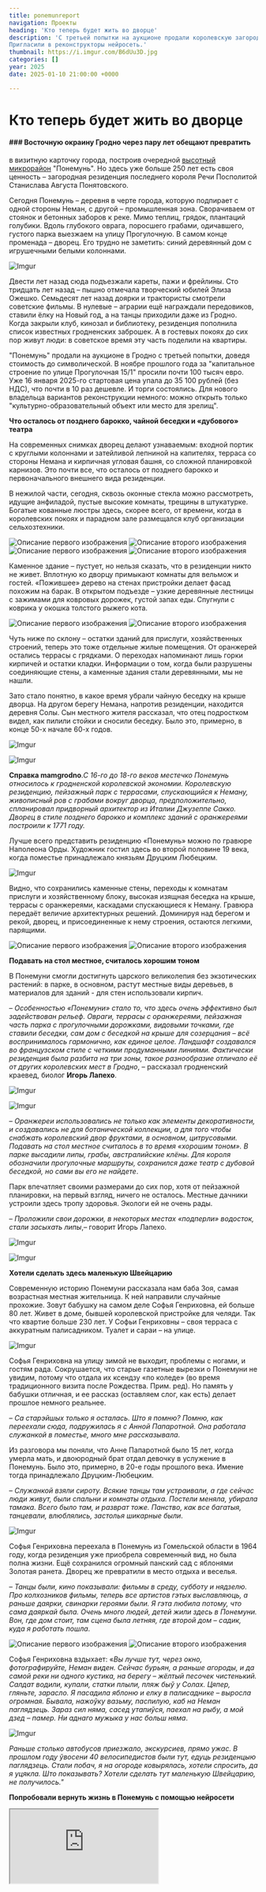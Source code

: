 ```yaml
---
title: ponemunreport
navigation: Проекты
heading: 'Кто теперь будет жить во дворце'
description: 'С третьей попытки на аукционе продали королевскую загородную резиденцию Станислава Августа Понятовского "Понемунь".Узнали, что с колоритной гродненской заброшкой сейчас.
Пригласили в реконструкторы нейросеть.' 
thumbnail: https://i.imgur.com/B6dUu3D.jpg
categories: []
year: 2025
date: 2025-01-10 21:00:00 +0000

---
```

# **Кто теперь будет жить во дворце**

#### ### Восточную окраину Гродно через пару лет обещают превратить
в визитную карточку города, построив очередной
[высотный микрорайон](https://vgr.by/2020/04/13/poltoryi-tyisyachi-kvartir-i-svyishe-3-tyisyach-zhiteley-stalo-izvestno-kak-budet-vyiglyadet-novyiy-zhiloy-mikrorayon-v-ponemuni/) 
"Понемунь". Но здесь уже больше 250 лет есть своя ценность – загородная резиденция последнего короля Речи Посполитой Станислава Августа Понятовского.

Сегодня Понемунь – деревня в черте города, которую подпирает с одной стороны Неман, с другой – промышленная зона. Сворачиваем от стоянок и бетонных заборов к реке. Мимо теплиц, грядок, плантаций голубики. Вдоль глубокого оврага, поросшего грабами, одичавшего, густого парка выезжаем на улицу Прогулочную. В самом конце променада – дворец. Его трудно не заметить: синий деревянный дом с игрушечными белыми колоннами.

![Imgur](https://i.imgur.com/SnnFdei.jpg) 

Двести лет назад сюда подъезжали кареты, пажи и фрейлины. Сто тридцать лет назад – пышно отмечала творческий юбилей Элиза Ожешко. Семьдесят лет назад доярки и трактористы смотрели советские фильмы. В нулевые – аграрии ещё награждали передовиков, ставили ёлку на Новый год, а на танцы приходили даже из Гродно. Когда закрыли клуб, кинозал и библиотеку, резиденция пополнила список известных гродненских заброшек. А в гостевых покоях до сих пор живут люди: в советское время эту часть поделили на квартиры. 

"Понемунь" продали на аукционе в Гродно с третьей попытки, доведя стоимость до символической. В ноябре прошлого года за "капитальное строение по улице Прогулочная 15/1" просили почти 100 тысяч евро. Уже 16 января 2025-го стартовая цена упала до 35 100 рублей (без НДС), что почти в 10 раз дешевле. И торги состоялись. Для нового владельца вариантов реконструкции немного: можно открыть только "культурно-образовательный объект или место для зрелищ".  

**Что осталось от позднего барокко, чайной беседки и «дубового» театра**

На современных снимках дворец делают узнаваемым: входной портик с круглыми колоннами и затейливой лепниной на капителях, терраса со стороны Немана и кирпичная угловая башня, со сложной планировкой карнизов. Это почти все, что осталось от позднего барокко и первоначального внешнего вида резиденции.

В нежилой части, сегодня, сквозь оконные стекла можно рассмотреть, идущие анфиладой, пустые высокие комнаты, трещины в штукатурке. Богатые кованные люстры здесь, скорее всего, от времени, когда в королевских покоях и парадном зале размещался клуб организации сельхозтехники.

<div class="gallery2">
<img src="https://i.imgur.com/lnuzc9E.jpeg" alt="Описание первого изображения"> 
<img src="https://i.imgur.com/jNGxAcr.jpeg" alt="Описание второго изображения"> 
</div>

<div class="gallery2">
<img src="https://i.imgur.com/umsagyE.jpeg" alt="Описание первого изображения"> 
<img src="https://i.imgur.com/BHAgUq4.jpeg" alt="Описание второго изображения"> 
</div>

 Каменное здание – пустует, но нельзя сказать, что в резиденции никто не живет. Вплотную ко дворцу примыкают комнаты для вельмож и гостей. «Пожившее» дерево на стенах пристройки делает фасад похожим на барак. В открытом подъезде – узкие деревянные лестницы с зажимами для ковровых дорожек, густой запах еды. Спугнули с коврика у окошка толстого рыжего кота.

<div class="gallery2">
<img src="https://i.imgur.com/nPqMyWq.jpeg" alt="Описание первого изображения"> 
<img src="https://i.imgur.com/85zySQT.jpeg" alt="Описание второго изображения"> 
</div>

Чуть ниже по склону – остатки зданий для прислуги, хозяйственных строений, теперь это тоже отдельные жилые помещения. От оранжерей остались террасы с грядками. О переходах напоминают лишь горки кирпичей и остатки кладки. Информации о том, когда были разрушены соединяющие стены, а каменные здания стали деревянными, мы не нашли.

Зато стало понятно, в какое время убрали чайную беседку на крыше дворца. На другом берегу Немана, напротив резиденции, находится деревня Солы. Сын местного жителя рассказал, что отец подростком видел, как пилили стойки и сносили беседку. Было это, примерно, в конце 50-х начале 60-х годов.

![Imgur](https://i.imgur.com/uc2YIsL.jpg)

![Imgur](https://i.imgur.com/gkGHJxt.jpg)

**Справка mamgrodno**._С 16-го до 18-го веков местечко Понемунь относилось к гродненской королевской экономии. Королевскую резиденцию, пейзажный парк с террасами, спускающийся к Неману, живописный ров с грабами вокруг дворца, предположительно, спланировал придворный архитектор из Италии Джузеппе Сакко. Дворец в стиле позднего барокко и комплекс зданий с оранжереями построили к 1771 году._

Лучше всего представить резиденцию «Понемунь» можно по гравюре Наполеона Орды. Художник гостил здесь во второй половине 19 века, когда поместье принадлежало князьям Друцким Любецким.

![Imgur](https://i.imgur.com/3tSwPcp.jpg)

Видно, что сохранились каменные стены, переходы к комнатам прислуги и хозяйственному блоку, высокая изящная беседка на крыше, террасы с оранжереями, каскадами спускающиеся к Неману. Гравюра передаёт величие архитектурных решений. Доминируя над берегом и рекой, дворец, и присоединенные к нему строения, остаются легкими, парящими. 

<div class="gallery2">
<img src="https://i.imgur.com/MTinT1u.jpeg" alt="Описание первого изображения"> 
<img src="https://i.imgur.com/9SAfciL.jpeg" alt="Описание второго изображения"> 
</div>

**Подавать на стол местное, считалось хорошим тоном**

В Понемуни смогли достигнуть царского великолепия без экзотических растений: в парке, в основном, растут местные виды деревьев, в материалов для зданий - для стен использовали кирпич. 

– _Особенностью «Понемуни» стало то, что здесь очень эффективно был задействован рельеф. Овраги, террасы с оранжереями, пейзажная часть парка с прогулочными дорожками, видовыми точками, где ставили беседки, сам дом с беседкой на крыше для созерцания – всё воспринималось гармонично, как единое целое. Ландшафт создавался во французском стиле с четкими продуманными линиями. Фактически резиденция была разбита на три зоны, такое разнообразие отличало её от других королевских мест в Гродно_, – рассказал гродненский краевед, биолог **Игорь Лапехо**.

![Imgur](https://i.imgur.com/8e2YFXH.jpg)

![Imgur](https://i.imgur.com/6NPXjYW.jpg)

– _Оранжереи использовались не только как элементы декоративности, и создавались не для ботанической коллекции, а для того чтобы снабжать королевский двор фруктами, в основном, цитрусовыми. Подавать на стол местное считалось в то время «хорошим тоном». В парке высадили липы, грабы, австралийские клёны. Для короля обозначили прогулочные маршруты, сохранился даже театр с дубовой беседкой, но сами вы его не найдете_.

Парк впечатляет своими размерами до сих пор, хотя от пейзажной планировки, на первый взгляд, ничего не осталось. Местные дачники устроили здесь тропу здоровья. Экологи ей не очень рады.

– _Проложили свои дорожки, в некоторых местах «подперли» водосток, стали засыхать липы_,– говорит Игорь Лапехо.

![Imgur](https://i.imgur.com/Cz1qHQr.jpg)

![Imgur](https://i.imgur.com/OoKBOa6.jpg)

**Хотели сделать здесь маленькую Швейцарию**

Современную историю Понемуни рассказала нам баба Зоя, самая возрастная местная жительница. К ней направили случайные прохожие. Зовут бабушку на самом деле Софья Генриховна, ей больше 80 лет. Живет в доме, бывшей королевской пристройке для челяди. Так что квартие больше 230 лет. У Софьи Генриховны – своя терраса с аккуратным палисадником. Туалет и сараи – на улице. 

![Imgur](https://i.imgur.com/Y7Ew8ZI.jpg)

Софья Генриховна на улицу зимой не выходит, проблемы с ногами, и гостям рада. Сокрушается, что старые газетные вырезки о Понемуни не увидим, потому что отдала их ксендзу «по коледе» (во время традиционного визита после Рождества. Прим. ред). Но память у бабушки отличная, и ее рассказ (оставляем слог, как есть) делает прошлое немного реальнее.

– _Са старэйшых только я осталась. Што я помню? Помню, как переехали сюда, подружилась я с Анной Папаротной. Она работала служанкой в поместье, много мне рассказывала_. 

Из разговора мы поняли, что Анне Папаротной было 15 лет, когда умерла мать, и двоюродный брат отдал девочку в услужение в Понемунь. Было это, примерно, в 20-е годы прошлого века. Имение тогда принадлежало Друцким-Любецким.

– _Служанкой взяли сироту. Всякие танцы там устраивали, а где сейчас люди живут, были спальни и комнаты отдыха. Постели меняла, убирала тамака. Всего было там, и разврат тоже. Панство, как все багатыя, танцевали, влюблялись, застолья шикарные были_. 

![Imgur](https://i.imgur.com/y5YfIcJ.jpg)

Софья Генриховна переехала в Понемунь из Гомельской области в 1964 году, когда резиденция уже приобрела современный вид, но была полна жизни. Ещё сохранился огромный панский сад с яблонями Золотая ранета. Дворец же превратили в место отдыха и веселья. 

– _Танцы были, кино показывали: фильмы в среду, субботу и нядзелю. Про колхозников фильмы, теперь все артистов гэтых выславляюць, а раньше даярки, свинарки героями были. Я гэта любила потому, что сама даяркай была. Очень много людей, детей жили здесь в Понемуни. Вон, где дом стоит, там сцена была летняя, где второй дом – садик, куда я работать пошла_.  

<div class="gallery2">
<img src="https://i.imgur.com/EG8VbM2.jpeg" alt="Описание первого изображения"> 
<img src="https://i.imgur.com/HUL2taJ.jpeg" alt="Описание второго изображения">
</div>

Софья Генриховна вздыхает: «_Вы лучше тут, через окно, фотографируйте, Неман виден. Сейчас бурьян, а раньше агороды, и да самой реки ни одного кустика, на берегу – жёлтый песочек чистенький. Салдат водили, купали, статки плыли, пляж быў у Солах.  Цяпер, гляньте, зарасло.  Я пасадила яблоню и елку в палисаднике – выросла огромная. Бывала, нажоўку вазьму, паспилую, каб на Неман паглядзець. Зараз сил няма, сасед утапиўся, паехал на рыбу, а мой дзед – памер. Ни аднаго мужыка у нас больш няма_. 

![Imgur](https://i.imgur.com/U881yey.jpg)

_Раньше столько автобусов приезжало, экскурсиев, прямо ужас. В прошлом году ўвосени 40 велосипедистов были тут, едуць резиденцыю паглядзець.  Стали побач, я на огороде ковырялась, хотели спросить, да я уцякла. Што показывать? Хотели сделать тут маленькую Швейцарию, не получилось."_

**Попробовали вернуть жизнь в Понемунь с помощью нейросети**

<div><iframe class="youtube" src="https://www.youtube.com/embed/fUT6h_EuD-I"></div> 


**Каждый день пребывания короля в Гродно детально описан в хрониках**

Принято считать, что "Понемунь" была интимным местечком для королевских свиданий. Всего в одной версте от резиденций в городе, на природе всегда ждал богатый компактный дом. Так ли это, можно только предполагать. Но, точно известно, что Станислав Август Понятовский регулярно бывал здесь с января 1795 года до февраля 1797 года.

Загородное имение для бывшего монарха оказалось, скорее, очередной золотой клеткой. Да, в Гродно он жил в роскоши с целым двором, но на иждивении русского правительства, в изгнании, под надзором, и, фактически, пленником российской монархии. Каждый его день, буквально: когда и где обедал, завтракал, ужинал, где гулял, кого принимал, и куда удалялся вечером, описывал генерал-майор, граф Илья Андреевич Безбородко в «Журнале пребывания короля Станислава Понятовского в Гродно в 1795-1797 годы».

Хроники сохранились, найти их помог историк [**Андрей Вашкевич**](https://www.instagram.com/vaskevicandrej/?locale=ru), они подтверждают, что в Понемунь Станислав Август Понятовский ездил, всегда в сопровождении мушкетеров и улан, несколько раз в месяц. Обычно весной, летом и осенью. Проводил - максимум полдня, в основном, несколько часов, не ночуя. Иногда устраивал пышные банкеты, приезжали гости. Но чаще, бывший монарх отдыхал в парке, один или с дамами, слушал концерты в лесном театре и «звуки рога» в парке:«_Выезжал в Понемунь гулял не только по террасе, но и по берегу Немана». «Гулял пешком, рассказывал о производимом осенью в царстве растений действии»_. "_Позволил быть с мадам Подоли и придворными в Понемуни, где прохаживался по лесу"_...

Польская дама [Уршуля Тарновская](https://asnoru.livejournal.com/38756.html) описала времяпрепровождение короля в Гродно. Она приехала в надежде, что Август Понятовский поможет вернуть её имение, конфискованное после восстания Тадеуша Костюшко.

![Imgur](https://i.imgur.com/hIgxZrC.jpg)

В начале февраля император Всероссийский Павел I вызвал Августа Понятовского в Петербург, где через год (12 февраля) бывший монарх Речи Посполитой неожиданно умер, в возрасте 66 лет, правителем он был половину своей жизни. 

**Из книги Йозефа Пожецкого "Память для поколений"** _После отъезда Станислава Августа Понятовского в феврале 1797 года из Гродно в Петербург, резиденция и угодья перешли к Российсой империи и сменили несколько владельцев. В начале и до половины XIX века Понемунь принадлежала гродненскому маршалку Роману Антонию Лахницкому, затем перешла его дочери Романии Лахницкой. В конце XIX века имение было выкуплено княжной Ядвигой Друцкой-Любецкой. В 1891 году по случаю 25-летия творческой биографии писательницы Элизы Ожешко  во дворце устроили пышный праздник и бал.  После смерти княгини, Понемунь, и 106 гектаров земли принадлежали брату Ядвиги - Владиславу Друцкого Любецкому. Последней владелицей имения стала дочь князя Владислава - Янина._ 

![Imgur](https://i.imgur.com/EVV5DaI.jpg)

**В середине 19-го века на въезде во владения "Понемунь" построили каплицу в неоготическом стиле. Теперь её часто называют костел-склад, и вот почему...**

Софья Генриховна рассказала, как приезжала к ним в деревню княгиня из рода Друцко-Любецких (потомки князей посещали Понемунь в 2019 году. Прим. Ред.): «_Сильно плакала: «Кажа, в моей каплице мойку, склад, бензин, баню нейкую устроили»_. 

На обратной дороге заехали посмотреть на каплицу. Небольшой семейный храм построили середине 19-го века. Редкий ясный день, полыхал синим, как стены резиденции "Понемунь". Капличка кажется чужеродной среди автостоянки и ремонтных мастерских, вплотную к культовому зданию пристроился ангар. Охранная табличка отсылает нас к историко-культурной ценности 1771 года, таким образом, видимо, объединили весь комплекс строений, которые территориально относились к королевской экономии.  

![Imgur](https://i.imgur.com/EBiTU3M.jpg)

Пять лет назад капличку продали частному предпринимателю. О будущем здания он говорил уклончиво, но не исключал, в одном из интервью, что и сам может захочет там молиться. Однако и сегодня костел остается техническим продолжением промзоны. Двери каплицы – закрыты. Заглянули в замочную скважину. Солнечные зайчики прыгают по кроватям со свернутыми постелями. На полу лежат: тыква, какие-то вещи и огромная собака.  Почуяла, поднялась, зарычала… так и уехали...

Автор текста: Инна Максимчик 

Автор фото: [Катерина Гордеева](https://www.instagram.com/katti.gordeeva?igsh=MTYxZXp2eDdxa3M1MA%3D%3D&utm_source=qr)
 
Старинные фото предоставил: [Андрей Вашкевич](https://www.instagram.com/vaskevicandrej/?locale=ru)
  
Автор реконструкции-видео, анимации: [Ольга Дудник](https://www.instagram.com/bricks_rb/?locale=ru)
